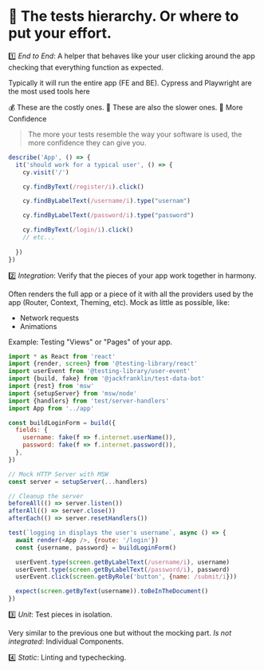 

# 👑 The tests hierarchy. Or where to put your effort.

1️⃣ *End to End*: A helper that behaves like your user clicking around the app checking that everything function as expected.

Typically it will run the entire app (FE and BE). Cypress and Playwright are the most used tools here

💰 These are the costly ones.
🐢 These are also the slower ones.
🤙 More Confidence 

> The more your tests resemble the way your software is used, the more confidence they can give you.


```javascript
describe('App', () => {
  it('should work for a typical user', () => {
    cy.visit('/')

    cy.findByText(/register/i).click()

    cy.findByLabelText(/username/i).type("usernam")

    cy.findByLabelText(/password/i).type("password")

    cy.findByText(/login/i).click()
    // etc...
    
  })
})
```

2️⃣ *Integration*: Verify that the pieces of your app work together in harmony.

Often renders the full app or a piece of it with all the providers used by the app (Router, Context, Theming, etc).
Mock as little as possible, like:
  - Network requests
  - Animations

Example: Testing "Views" or "Pages" of your app.

```js
import * as React from 'react'
import {render, screen} from '@testing-library/react'
import userEvent from '@testing-library/user-event'
import {build, fake} from '@jackfranklin/test-data-bot'
import {rest} from 'msw'
import {setupServer} from 'msw/node'
import {handlers} from 'test/server-handlers'
import App from '../app'

const buildLoginForm = build({
  fields: {
    username: fake(f => f.internet.userName()),
    password: fake(f => f.internet.password()),
  },
})

// Mock HTTP Server with MSW
const server = setupServer(...handlers)

// Cleanup the server
beforeAll(() => server.listen())
afterAll(() => server.close())
afterEach(() => server.resetHandlers())

test(`logging in displays the user's username`, async () => {
  await render(<App />, {route: '/login'})
  const {username, password} = buildLoginForm()

  userEvent.type(screen.getByLabelText(/username/i), username)
  userEvent.type(screen.getByLabelText(/password/i), password)
  userEvent.click(screen.getByRole('button', {name: /submit/i}))

  expect(screen.getByText(username)).toBeInTheDocument()
})
```

3️⃣ *Unit*: Test pieces in isolation.

Very similar to the previous one but without the mocking part. *Is not integrated*: Individual Components.

4️⃣ *Static*: Linting and typechecking.
